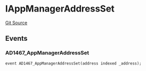 # IAppManagerAddressSet
[Git Source](https://github.com/thrackle-io/tron/blob/d12cfa3cb48422acc5d155aaf1a5d1ffab60585d/src/common/IEvents.sol)


## Events
### AD1467_AppManagerAddressSet

```solidity
event AD1467_AppManagerAddressSet(address indexed _address);
```


